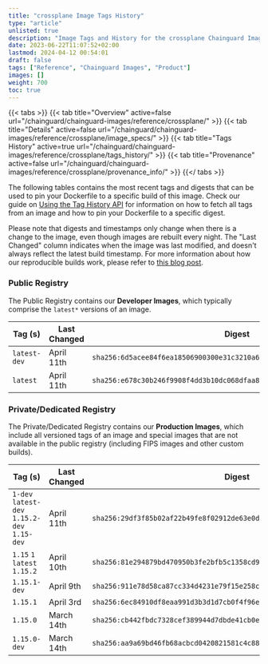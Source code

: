 ```yaml
---
title: "crossplane Image Tags History"
type: "article"
unlisted: true
description: "Image Tags and History for the crossplane Chainguard Image"
date: 2023-06-22T11:07:52+02:00
lastmod: 2024-04-12 00:54:01
draft: false
tags: ["Reference", "Chainguard Images", "Product"]
images: []
weight: 700
toc: true
---
```


{{< tabs >}}
{{< tab title="Overview" active=false url="/chainguard/chainguard-images/reference/crossplane/" >}}
{{< tab title="Details" active=false url="/chainguard/chainguard-images/reference/crossplane/image_specs/" >}}
{{< tab title="Tags History" active=true url="/chainguard/chainguard-images/reference/crossplane/tags_history/" >}}
{{< tab title="Provenance" active=false url="/chainguard/chainguard-images/reference/crossplane/provenance_info/" >}}
{{</ tabs >}}

The following tables contains the most recent tags and digests that can be used to pin your Dockerfile to a specific build of this image. Check our guide on [Using the Tag History API](/chainguard/chainguard-images/using-the-tag-history-api/) for information on how to fetch all tags from an image and how to pin your Dockerfile to a specific digest.

Please note that digests and timestamps only change when there is a change to the image, even though images are rebuilt every night. The "Last Changed" column indicates when the image was last modified, and doesn't always reflect the latest build timestamp. For more information about how our reproducible builds work, please refer to [this blog post](https://www.chainguard.dev/unchained/reproducing-chainguards-reproducible-image-builds).

### Public Registry
The Public Registry contains our **Developer Images**, which typically comprise the `latest*` versions of an image.

| Tag (s)       | Last Changed | Digest                                                                    |
|---------------|--------------|---------------------------------------------------------------------------|
|  `latest-dev` | April 11th   | `sha256:6d5acee84f6ea18506900300e31c3210a682e57298c9f986fe0d2f9bca3e5ab1` |
|  `latest`     | April 11th   | `sha256:e678c30b246f9908f4dd3b10dc068dfaa8ebbc4841d828f88a281d09967f08d9` |


### Private/Dedicated Registry
The Private/Dedicated Registry contains our **Production Images**, which include all versioned tags of an image and special images that are not available in the public registry (including FIPS images and other custom builds).

| Tag (s)                                       | Last Changed | Digest                                                                    |
|-----------------------------------------------|--------------|---------------------------------------------------------------------------|
|  `1-dev` `latest-dev` `1.15.2-dev` `1.15-dev` | April 11th   | `sha256:29df3f85b02af22b49fe8f02912de63e0dec60ae50422aec49404c08b37990d9` |
|  `1.15` `1` `latest` `1.15.2`                 | April 10th   | `sha256:81e294879bd470950b3fe2bfb5c1358cd9598483bf03e952ddc1084f67c63544` |
|  `1.15.1-dev`                                 | April 9th    | `sha256:911e78d58ca87cc334d4231e79f15e258cd1fbf47dadd84b699b5ae2c846e07d` |
|  `1.15.1`                                     | April 3rd    | `sha256:6ec84910df8eaa991d3b3d1d7cb0f4f96e43b04ce28b124e1e22f7c19b930e8b` |
|  `1.15.0`                                     | March 14th   | `sha256:cb442fbdc7328cef389944d7dbde41cb0ed9f63ad6d832e0509bfb19bbaa3a6e` |
|  `1.15.0-dev`                                 | March 14th   | `sha256:aa9a69bd46fb68acbcd0420821581c4c88b5afa909e62c926967efff4ec9161f` |

